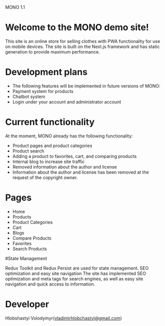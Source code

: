MONO 1.1

# Welcome to the MONO demo site!

This site is an online store for selling clothes with PWA functionality for use on mobile devices. The site is built on the Next.js framework and has static generation to provide maximum performance.

# Development plans

* The following features will be implemented in future versions of MONO:
* Payment system for products
* Chatbot system
* Login under your account and administrator account

# Current functionality
At the moment, MONO already has the following functionality:

* Product pages and product categories
* Product search
* Adding a product to favorites, cart, and comparing products
* Internal blog to increase site traffic
* Removed information about the author and license
* Information about the author and license has been removed at the request of the copyright owner.

# Pages

* Home
* Products
* Product Categories
* Cart
* Blogs
* Compare Products
* Favorites
* Search Products

#State Management

Redux Toolkit and Redux Persist are used for state management.
SEO optimization and easy site navigation
The site has implemented SEO optimization and meta tags for search engines, as well as easy site navigation and quick access to information.

# Developer
Hlobshastyi Volodymyr(vladimirhlobchastyi@gmail.com)
